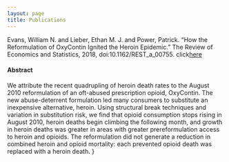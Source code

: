 ```yaml
---
layout: page
title: Publications
---
```

Evans, William N. and Lieber, Ethan M. J. and Power, Patrick. “How the Reformulation of OxyContin Ignited the Heroin Epidemic.” The Review of Economics and Statistics, 2018, doi:10.1162/REST_a_00755.
click<a href="https://www.nber.org/papers/w24475.pdf">here</a>

<h4> Abstract </h4>
We attribute the recent quadrupling of heroin death rates to the August 2010 reformulation of an oft-abused prescription opioid, OxyContin. The new abuse-deterrent formulation led many consumers to substitute an inexpensive alternative, heroin. Using structural break techniques and variation in substitution risk, we find that opioid consumption stops rising in August 2010, heroin deaths begin climbing the following month, and growth in heroin deaths was greater in areas with greater prereformulation access to heroin and opioids. The reformulation did not generate a reduction in combined heroin and opioid mortality: each prevented opioid death was replaced with a heroin death. }
